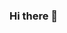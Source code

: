 ### Hi there 👋

<!--
**yyzhu0/yyzhu0** is a ✨ _special_ ✨ repository because its `README.md` (this file) appears on your GitHub profile.

Here are some ideas to get you started:

- 🔭 I’m currently working on CSCI3251 project2
- 🌱 I’m currently learning how to use GitHub
- 😄 Favorite hobby: Sleeping
-->
